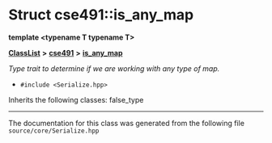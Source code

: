 

# Struct cse491::is\_any\_map

**template &lt;typename T typename T&gt;**



[**ClassList**](annotated.md) **>** [**cse491**](namespacecse491.md) **>** [**is\_any\_map**](structcse491_1_1is__any__map.md)



_Type trait to determine if we are working with any type of map._ 

* `#include <Serialize.hpp>`



Inherits the following classes: false_type































































------------------------------
The documentation for this class was generated from the following file `source/core/Serialize.hpp`

